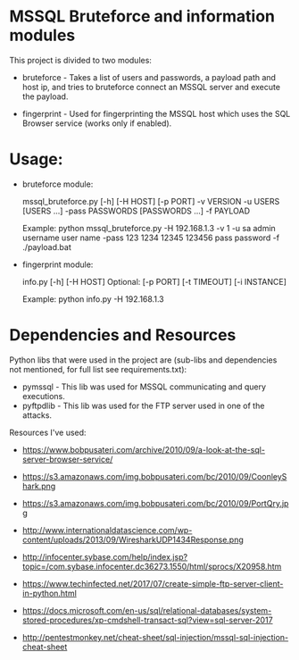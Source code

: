 # MSSQL Bruteforce and information modules

This project is divided to two modules:
* bruteforce - Takes a list of users and passwords, a payload path and host ip, and tries to bruteforce connect an MSSQL server and execute the payload.

* fingerprint - Used for fingerprinting the MSSQL host which uses the SQL Browser service (works only if enabled).

# Usage:

* bruteforce module:

	mssql_bruteforce.py [-h] [-H HOST] [-p PORT] -v VERSION -u USERS
	                         [USERS ...] -pass PASSWORDS [PASSWORDS ...] -f
	                         PAYLOAD

	Example: 
		python mssql_bruteforce.py -H  192.168.1.3 -v 1 -u sa admin username user name -pass 123 1234 12345 123456 pass password    -f ./payload.bat


* fingerprint module:
		
	info.py [-h] [-H HOST] Optional: [-p PORT] [-t TIMEOUT] [-i INSTANCE]

	Example:
		python info.py -H 192.168.1.3 


# Dependencies and Resources


Python libs that were used in the project are (sub-libs and dependencies not mentioned, for full list see requirements.txt):
* pymssql - This lib was used for MSSQL communicating and query executions.
* pyftpdlib - This lib was used for the FTP server used in one of the attacks.

Resources I've used:


* https://www.bobpusateri.com/archive/2010/09/a-look-at-the-sql-server-browser-service/

* https://s3.amazonaws.com/img.bobpusateri.com/bc/2010/09/CoonleyShark.png

* https://s3.amazonaws.com/img.bobpusateri.com/bc/2010/09/PortQry.jpg

* http://www.internationaldatascience.com/wp-content/uploads/2013/09/WiresharkUDP1434Response.png

* http://infocenter.sybase.com/help/index.jsp?topic=/com.sybase.infocenter.dc36273.1550/html/sprocs/X20958.htm

* https://www.techinfected.net/2017/07/create-simple-ftp-server-client-in-python.html

* https://docs.microsoft.com/en-us/sql/relational-databases/system-stored-procedures/xp-cmdshell-transact-sql?view=sql-server-2017

* http://pentestmonkey.net/cheat-sheet/sql-injection/mssql-sql-injection-cheat-sheet
